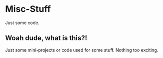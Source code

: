 # Misc-Stuff
Just some code.

## Woah dude, what is this?!
Just some mini-projects or code used for some stuff. Nothing too exciting.